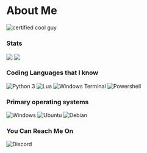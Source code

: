 # About Me
![certified cool guy](https://github.com/snqwq/assets/blob/1ac935f88dbb3fdafd615ddf20288b6cefacd15c/cool-guy-green.svg)


### Stats
<a>
  <img align="center" src="https://github-readme-stats.vercel.app/api?username=snqwq&theme=dark" />
</a>
<a>
  <img align="center" src="https://github-readme-stats.vercel.app/api/wakatime?username=snqwq&theme=dark" />
</a>


### Coding Languages that I know
![Python 3](https://img.shields.io/badge/-python%203-grey?style=flat&logo=python&logoColor=3776AB)
![Lua](https://img.shields.io/badge/-Lua-grey?style=flat&logo=lua&logoColor=2C2D72)
![Windows Terminal](https://img.shields.io/badge/-Terminal-grey?style=flat&logo=Windows%20Terminal)
![Powershell](https://img.shields.io/badge/-Powershell-grey?style=flat&logo=PowerShell&logoColor=5391FE)


### Primary operating systems 

![Windows](https://img.shields.io/badge/-Windows-gray?style=flat&logo=Windows&logoColor=0078D6)
![Ubuntu](https://img.shields.io/badge/-Ubuntu-gray?style=flat&logo=Ubuntu&logoColor=E95420)
![Debian](https://img.shields.io/badge/-Debian-gray?style=flat&logo=Debian&logoColor=A81D33)

### You Can Reach Me On
![Discord]()
